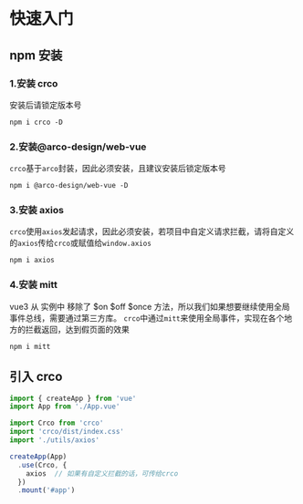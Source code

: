 # 快速入门

## npm 安装

### 1.安装 crco

安装后请锁定版本号
```shell
npm i crco -D
```

### 2.安装@arco-design/web-vue

`crco`基于`arco`封装，因此必须安装，且建议安装后锁定版本号

```shell
npm i @arco-design/web-vue -D
```

### 3.安装 axios

`crco`使用`axios`发起请求，因此必须安装，若项目中自定义请求拦截，请将自定义的`axios`传给`crco`或赋值给`window.axios`

```shell
npm i axios
```
### 4.安装 mitt

vue3 从 实例中 移除了 $on $off $once 方法，所以我们如果想要继续使用全局事件总线，需要通过第三方库。
`crco`中通过`mitt`来使用全局事件，实现在各个地方的拦截返回，达到假页面的效果

```shell
npm i mitt
```

## 引入 crco

```js
import { createApp } from 'vue'
import App from './App.vue'

import Crco from 'crco'
import 'crco/dist/index.css'
import './utils/axios'

createApp(App)
  .use(Crco, {
    axios  // 如果有自定义拦截的话，可传给crco
  })
  .mount('#app')
```
